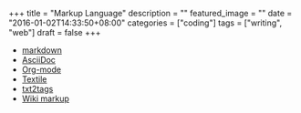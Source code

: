 +++
title = "Markup Language"
description = ""
featured_image = ""
date = "2016-01-02T14:33:50+08:00"
categories = ["coding"]
tags = ["writing", "web"]
draft = false
+++

- [markdown](https://en.wikipedia.org/wiki/Markdown)
- [AsciiDoc](https://en.wikipedia.org/wiki/AsciiDoc)
- [Org-mode](https://en.wikipedia.org/wiki/Org-mode)
- [Textile](<https://en.wikipedia.org/wiki/Textile_(markup_language)>)
- [txt2tags](https://en.wikipedia.org/wiki/Txt2tags)
- [Wiki markup](https://en.wikipedia.org/wiki/Wiki_markup)
